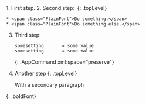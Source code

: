 
<div class="opsStepsList" markdown="1">
1.  First step.
2.  Second step: 
    {: .topLevel}

    * <span class="PlainFont">Do something.</span>
    * <span class="PlainFont">Do something else.</span>

3.  Third step:
    <div class="preWrapperWide" markdown="1">

        somesetting       = some value
        somesetting       = some value
    {: .AppCommand xml:space="preserve"}

    </div>

4.  Another step
    {: .topLevel}

    With a secondary paragraph

{: .boldFont}

</div>
